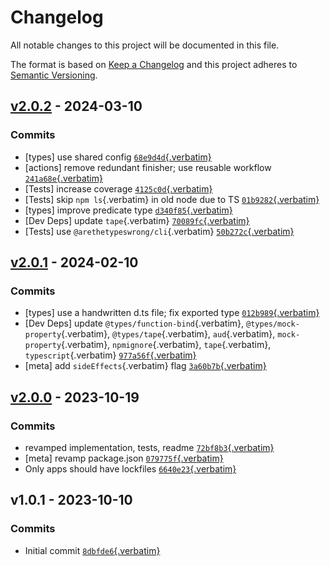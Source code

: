 # Changelog

All notable changes to this project will be documented in this file.

The format is based on [Keep a
Changelog](https://keepachangelog.com/en/1.0.0/) and this project
adheres to [Semantic Versioning](https://semver.org/spec/v2.0.0.html).

## [v2.0.2](https://github.com/inspect-js/hasOwn/compare/v2.0.1...v2.0.2) - 2024-03-10

### Commits

- \[types\] use shared config
  [`68e9d4d`{.verbatim}](https://github.com/inspect-js/hasOwn/commit/68e9d4dab6facb4f05f02c6baea94a3f2a4e44b2)
- \[actions\] remove redundant finisher; use reusable workflow
  [`241a68e`{.verbatim}](https://github.com/inspect-js/hasOwn/commit/241a68e13ea1fe52bec5ba7f74144befc31fae7b)
- \[Tests\] increase coverage
  [`4125c0d`{.verbatim}](https://github.com/inspect-js/hasOwn/commit/4125c0d6121db56ae30e38346dfb0c000b04f0a7)
- \[Tests\] skip `npm ls`{.verbatim} in old node due to TS
  [`01b9282`{.verbatim}](https://github.com/inspect-js/hasOwn/commit/01b92822f9971dea031eafdd14767df41d61c202)
- \[types\] improve predicate type
  [`d340f85`{.verbatim}](https://github.com/inspect-js/hasOwn/commit/d340f85ce02e286ef61096cbbb6697081d40a12b)
- \[Dev Deps\] update `tape`{.verbatim}
  [`70089fc`{.verbatim}](https://github.com/inspect-js/hasOwn/commit/70089fcf544e64acc024cbe60f5a9b00acad86de)
- \[Tests\] use `@arethetypeswrong/cli`{.verbatim}
  [`50b272c`{.verbatim}](https://github.com/inspect-js/hasOwn/commit/50b272c829f40d053a3dd91c9796e0ac0b2af084)

## [v2.0.1](https://github.com/inspect-js/hasOwn/compare/v2.0.0...v2.0.1) - 2024-02-10

### Commits

- \[types\] use a handwritten d.ts file; fix exported type
  [`012b989`{.verbatim}](https://github.com/inspect-js/hasOwn/commit/012b9898ccf91dc441e2ebf594ff70270a5fda58)
- \[Dev Deps\] update `@types/function-bind`{.verbatim},
  `@types/mock-property`{.verbatim}, `@types/tape`{.verbatim},
  `aud`{.verbatim}, `mock-property`{.verbatim}, `npmignore`{.verbatim},
  `tape`{.verbatim}, `typescript`{.verbatim}
  [`977a56f`{.verbatim}](https://github.com/inspect-js/hasOwn/commit/977a56f51a1f8b20566f3c471612137894644025)
- \[meta\] add `sideEffects`{.verbatim} flag
  [`3a60b7b`{.verbatim}](https://github.com/inspect-js/hasOwn/commit/3a60b7bf42fccd8c605e5f145a6fcc83b13cb46f)

## [v2.0.0](https://github.com/inspect-js/hasOwn/compare/v1.0.1...v2.0.0) - 2023-10-19

### Commits

- revamped implementation, tests, readme
  [`72bf8b3`{.verbatim}](https://github.com/inspect-js/hasOwn/commit/72bf8b338e77a638f0a290c63ffaed18339c36b4)
- \[meta\] revamp package.json
  [`079775f`{.verbatim}](https://github.com/inspect-js/hasOwn/commit/079775fb1ec72c1c6334069593617a0be3847458)
- Only apps should have lockfiles
  [`6640e23`{.verbatim}](https://github.com/inspect-js/hasOwn/commit/6640e233d1bb8b65260880f90787637db157d215)

## v1.0.1 - 2023-10-10

### Commits

- Initial commit
  [`8dbfde6`{.verbatim}](https://github.com/inspect-js/hasOwn/commit/8dbfde6e8fb0ebb076fab38d138f2984eb340a62)
